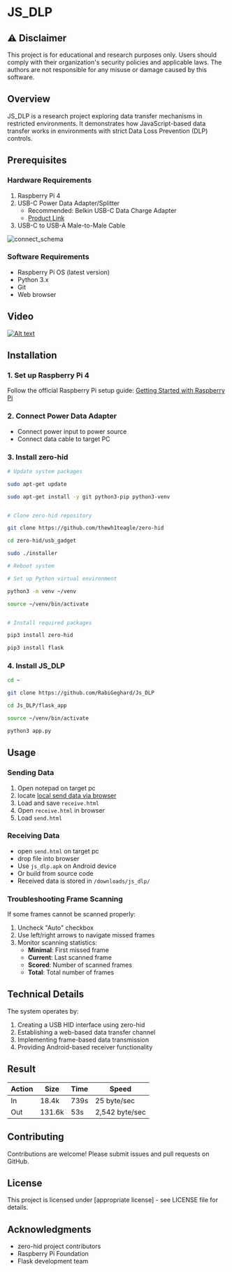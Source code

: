 # JS_DLP

## ⚠️ Disclaimer

This project is for educational and research purposes only. Users should comply with their organization's security policies and applicable laws. The authors are not responsible for any misuse or damage caused by this software.

## Overview

JS_DLP is a research project exploring data transfer mechanisms in restricted environments. It demonstrates how JavaScript-based data transfer works in environments with strict Data Loss Prevention (DLP) controls.

## Prerequisites

### Hardware Requirements

1. Raspberry Pi 4
2. USB-C Power Data Adapter/Splitter
   - Recommended: Belkin USB-C Data Charge Adapter
   - [Product Link](https://www.belkin.com/p/usb-c-data-charge-adapter/WCZ002btWH.html)
3. USB-C to USB-A Male-to-Male Cable

![connect_schema](images/connect_psd.png "connect_schema")

### Software Requirements

- Raspberry Pi OS (latest version)
- Python 3.x
- Git
- Web browser

## Video 
[![Alt text](https://img.youtube.com/vi/DQVI1KEKvwQ/0.jpg)](https://www.youtube.com/watch?v=DQVI1KEKvwQ)

## Installation

### 1. Set up Raspberry Pi 4

Follow the official Raspberry Pi setup guide:
[Getting Started with Raspberry Pi](https://www.raspberrypi.com/documentation/computers/getting-started.html)

### 2. Connect Power Data Adapter

- Connect power input to power source
- Connect data cable to target PC

### 3. Install zero-hid

```bash
# Update system packages
```
```bash
sudo apt-get update
```
```bash
sudo apt-get install -y git python3-pip python3-venv
```
```bash

# Clone zero-hid repository
```
```bash
git clone https://github.com/thewh1teagle/zero-hid
```
```bash
cd zero-hid/usb_gadget
```
```bash
sudo ./installer
```
```bash
# Reboot system

# Set up Python virtual environment
```
```bash
python3 -m venv ~/venv
```
```bash
source ~/venv/bin/activate
```
```bash

# Install required packages
```
```bash
pip3 install zero-hid
```
```bash
pip3 install flask
```

### 4. Install JS_DLP

```bash
cd ~
```
```bash
git clone https://github.com/RabiGeghard/Js_DLP
```
```bash
cd Js_DLP/flask_app 
```
```bash
source ~/venv/bin/activate
```
```bash
python3 app.py
```

## Usage

### Sending Data

1. Open notepad on target pc
2. locate [local send data via browser](http://127.0.0.1:5000/) 
2. Load and save `receive.html`
3. Open `receive.html` in browser
4. Load `send.html`

### Receiving Data
- open `send.html` on target pc
- drop file into browser
- Use `js_dlp.apk` on Android device
- Or build from source code
- Received data is stored in `/downloads/js_dlp/`

### Troubleshooting Frame Scanning

If some frames cannot be scanned properly:

1. Uncheck "Auto" checkbox
2. Use left/right arrows to navigate missed frames
3. Monitor scanning statistics:
   - **Minimal**: First missed frame
   - **Current**: Last scanned frame
   - **Scored**: Number of scanned frames
   - **Total**: Total number of frames
   
## Technical Details

The system operates by:
1. Creating a USB HID interface using zero-hid
2. Establishing a web-based data transfer channel
3. Implementing frame-based data transmission
4. Providing Android-based receiver functionality

## Result

| Action | Size | Time | Speed |
|---------|--------|------|-------|
| In | 18.4k | 739s | 25 byte/sec |
| Out | 131.6k | 53s | 2,542 byte/sec |


## Contributing

Contributions are welcome! Please submit issues and pull requests on GitHub.

## License

This project is licensed under [appropriate license] - see LICENSE file for details.

## Acknowledgments

- zero-hid project contributors
- Raspberry Pi Foundation
- Flask development team

